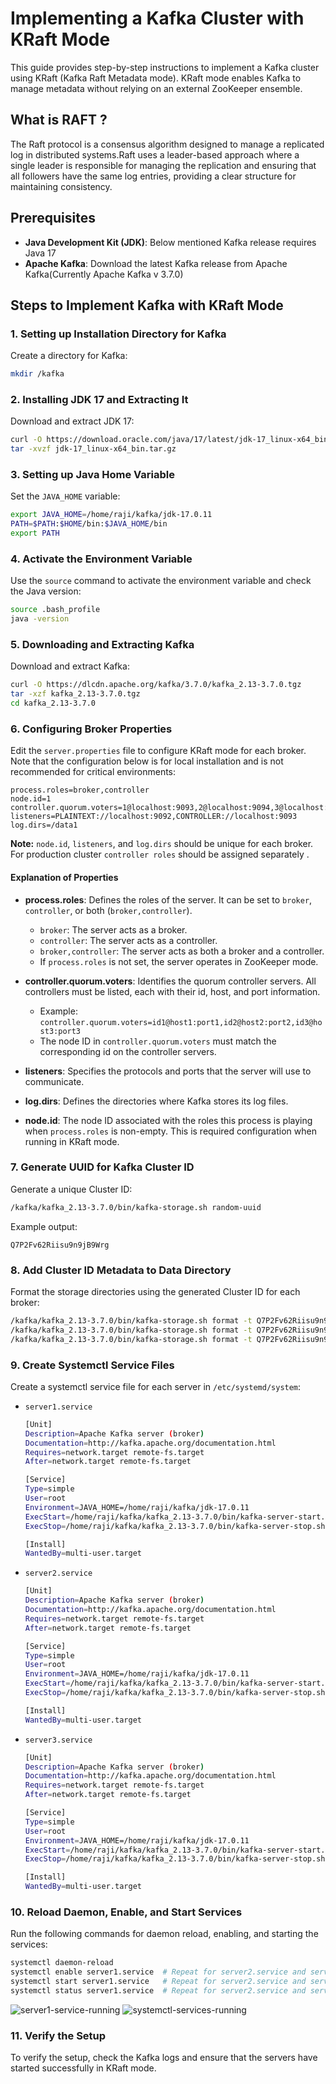 # Implementing a Kafka Cluster with KRaft Mode

This guide provides step-by-step instructions to implement a Kafka cluster using KRaft (Kafka Raft Metadata mode). KRaft mode enables Kafka to manage metadata without relying on an external ZooKeeper ensemble.

## What is RAFT ?
The Raft protocol is a consensus algorithm designed to manage a replicated log in distributed systems.Raft uses a leader-based approach where a single leader is responsible for managing the replication and ensuring that all followers have the same log entries, providing a clear structure for maintaining consistency.


## Prerequisites

- **Java Development Kit (JDK)**: Below mentioned Kafka release requires Java 17
- **Apache Kafka**: Download the latest Kafka release from Apache Kafka(Currently Apache Kafka v 3.7.0)
  
## Steps to Implement Kafka with KRaft Mode

### 1. Setting up Installation Directory for Kafka

Create a directory for Kafka:

```bash
mkdir /kafka
```

### 2. Installing JDK 17 and Extracting It

Download and extract JDK 17:

```bash
curl -O https://download.oracle.com/java/17/latest/jdk-17_linux-x64_bin.tar.gz
tar -xvzf jdk-17_linux-x64_bin.tar.gz
```

### 3. Setting up Java Home Variable

Set the `JAVA_HOME` variable:

```bash
export JAVA_HOME=/home/raji/kafka/jdk-17.0.11
PATH=$PATH:$HOME/bin:$JAVA_HOME/bin
export PATH
```

### 4. Activate the Environment Variable

Use the `source` command to activate the environment variable and check the Java version:

```bash
source .bash_profile
java -version
```

### 5. Downloading and Extracting Kafka

Download and extract Kafka:

```bash
curl -O https://dlcdn.apache.org/kafka/3.7.0/kafka_2.13-3.7.0.tgz
tar -xzf kafka_2.13-3.7.0.tgz
cd kafka_2.13-3.7.0
```

### 6. Configuring Broker Properties

Edit the `server.properties` file to configure KRaft mode for each broker. Note that the configuration below is for local installation and is not recommended for critical environments:

```properties
process.roles=broker,controller
node.id=1
controller.quorum.voters=1@localhost:9093,2@localhost:9094,3@localhost:9095
listeners=PLAINTEXT://localhost:9092,CONTROLLER://localhost:9093
log.dirs=/data1
```

**Note:** `node.id`, `listeners`, and `log.dirs` should be unique for each broker. For production cluster `controller roles` should be assigned separately .

#### Explanation of Properties

- **process.roles**: Defines the roles of the server. It can be set to `broker`, `controller`, or both (`broker,controller`).
  - `broker`: The server acts as a broker.
  - `controller`: The server acts as a controller.
  - `broker,controller`: The server acts as both a broker and a controller.
  - If `process.roles` is not set, the server operates in ZooKeeper mode.

- **controller.quorum.voters**: Identifies the quorum controller servers. All controllers must be listed, each with their id, host, and port information.
  - Example: `controller.quorum.voters=id1@host1:port1,id2@host2:port2,id3@host3:port3`
  - The node ID in `controller.quorum.voters` must match the corresponding id on the controller servers.

- **listeners**: Specifies the protocols and ports that the server will use to communicate.

- **log.dirs**: Defines the directories where Kafka stores its log files.

- **node.id**: The node ID associated with the roles this process is playing when `process.roles` is non-empty. This is required configuration when running in KRaft mode.

### 7. Generate UUID for Kafka Cluster ID

Generate a unique Cluster ID:

```bash
/kafka/kafka_2.13-3.7.0/bin/kafka-storage.sh random-uuid
```

Example output:

```
Q7P2Fv62Riisu9n9jB9Wrg
```

### 8. Add Cluster ID Metadata to Data Directory

Format the storage directories using the generated Cluster ID for each broker:

```bash
/kafka/kafka_2.13-3.7.0/bin/kafka-storage.sh format -t Q7P2Fv62Riisu9n9jB9Wrg -c ../config/kraft/server1.properties
/kafka/kafka_2.13-3.7.0/bin/kafka-storage.sh format -t Q7P2Fv62Riisu9n9jB9Wrg -c ../config/kraft/server2.properties
/kafka/kafka_2.13-3.7.0/bin/kafka-storage.sh format -t Q7P2Fv62Riisu9n9jB9Wrg -c ../config/kraft/server3.properties
```

### 9. Create Systemctl Service Files

Create a systemctl service file for each server in `/etc/systemd/system`:

- `server1.service`
  ```bash
  [Unit]
  Description=Apache Kafka server (broker)
  Documentation=http://kafka.apache.org/documentation.html
  Requires=network.target remote-fs.target
  After=network.target remote-fs.target

  [Service]
  Type=simple
  User=root
  Environment=JAVA_HOME=/home/raji/kafka/jdk-17.0.11
  ExecStart=/home/raji/kafka/kafka_2.13-3.7.0/bin/kafka-server-start.sh /home/raji/kafka/kafka_2.13-3.7.0/config/kraft/server1.properties
  ExecStop=/home/raji/kafka/kafka_2.13-3.7.0/bin/kafka-server-stop.sh

  [Install]
  WantedBy=multi-user.target
  ```
- `server2.service`
  ```bash
  [Unit]
  Description=Apache Kafka server (broker)
  Documentation=http://kafka.apache.org/documentation.html
  Requires=network.target remote-fs.target
  After=network.target remote-fs.target

  [Service]
  Type=simple
  User=root
  Environment=JAVA_HOME=/home/raji/kafka/jdk-17.0.11
  ExecStart=/home/raji/kafka/kafka_2.13-3.7.0/bin/kafka-server-start.sh /home/raji/kafka/kafka_2.13-3.7.0/config/kraft/server2.properties
  ExecStop=/home/raji/kafka/kafka_2.13-3.7.0/bin/kafka-server-stop.sh

  [Install]
  WantedBy=multi-user.target
  ```
- `server3.service`
  ```bash
  [Unit]
  Description=Apache Kafka server (broker)
  Documentation=http://kafka.apache.org/documentation.html
  Requires=network.target remote-fs.target
  After=network.target remote-fs.target

  [Service]
  Type=simple
  User=root
  Environment=JAVA_HOME=/home/raji/kafka/jdk-17.0.11
  ExecStart=/home/raji/kafka/kafka_2.13-3.7.0/bin/kafka-server-start.sh /home/raji/kafka/kafka_2.13-3.7.0/config/kraft/server3.properties
  ExecStop=/home/raji/kafka/kafka_2.13-3.7.0/bin/kafka-server-stop.sh

  [Install]
  WantedBy=multi-user.target
  ```


### 10. Reload Daemon, Enable, and Start Services

Run the following commands for daemon reload, enabling, and starting the services:

```bash
systemctl daemon-reload
systemctl enable server1.service  # Repeat for server2.service and server3.service
systemctl start server1.service   # Repeat for server2.service and server3.service
systemctl status server1.service  # Repeat for server2.service and server3.service
```

![server1-service-running](https://github.com/m-rajitha/Lowes-kafka-usecase/assets/142714131/d2c2598f-1166-4ce0-b69c-8c6cbdd648a5)
![systemctl-services-running](https://github.com/m-rajitha/Lowes-kafka-usecase/assets/142714131/9b1ed154-f236-4bf7-b2a0-28fec3d33ce2)

### 11. Verify the Setup

To verify the setup, check the Kafka logs and ensure that the servers have started successfully in KRaft mode.
